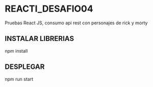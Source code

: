 # REACTI_DESAFIO04

Pruebas React JS, consumo api rest con personajes de rick y morty

## INSTALAR LIBRERIAS
npm install

## DESPLEGAR
npm run start

